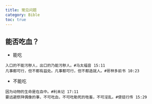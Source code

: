 ```yaml
---
title: 常见问题
category: Bible
toc: true
---
```


## 能否吃血？

- 能吃

```example
入口的不能污秽人，出口的乃能污秽人。#马太福音 15:11
凡事都可行，但不都有益处。凡事都可行，但不都造就人。#哥林多前书 10:23
```

- 不能吃

```example
因为动物的生命是在血中。#利未记 17:11
要远避祭拜偶像的事，不可吃血，不可吃勒死的牲畜，不可淫乱。#使徒行传 15:29
```
